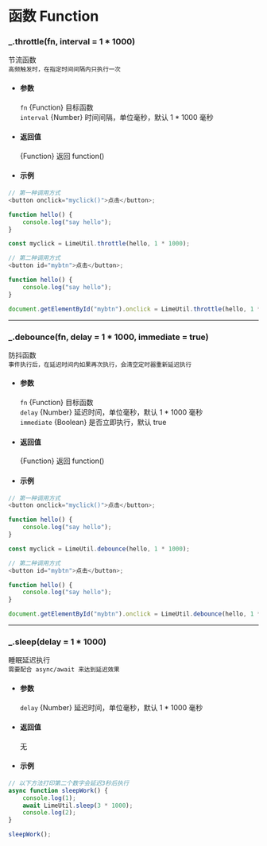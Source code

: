# 函数 Function

### \_.throttle(fn, interval = 1 \* 1000)

节流函数  
`高频触发时，在指定时间间隔内只执行一次`

- #### 参数

  `fn` {Function} 目标函数  
  `interval` {Number} 时间间隔，单位毫秒，默认 1 \* 1000 毫秒

- #### 返回值

  {Function} 返回 function()

- #### 示例

```javascript
// 第一种调用方式
<button onclick="myclick()">点击</button>;

function hello() {
    console.log("say hello");
}

const myclick = LimeUtil.throttle(hello, 1 * 1000);

// 第二种调用方式
<button id="mybtn">点击</button>;

function hello() {
    console.log("say hello");
}

document.getElementById("mybtn").onclick = LimeUtil.throttle(hello, 1 * 1000);
```

---

### \_.debounce(fn, delay = 1 \* 1000, immediate = true)

防抖函数  
`事件执行后，在延迟时间内如果再次执行，会清空定时器重新延迟执行`

- #### 参数

  `fn` {Function} 目标函数  
  `delay` {Number} 延迟时间，单位毫秒，默认 1 \* 1000 毫秒  
  `immediate` {Boolean} 是否立即执行，默认 true

- #### 返回值

  {Function} 返回 function()

- #### 示例

```javascript
// 第一种调用方式
<button onclick="myclick()">点击</button>;

function hello() {
    console.log("say hello");
}

const myclick = LimeUtil.debounce(hello, 1 * 1000);

// 第二种调用方式
<button id="mybtn">点击</button>;

function hello() {
    console.log("say hello");
}

document.getElementById("mybtn").onclick = LimeUtil.debounce(hello, 1 * 1000);
```

---

### \_.sleep(delay = 1 \* 1000)

睡眠延迟执行  
`需要配合 async/await 来达到延迟效果`

- #### 参数

  `delay` {Number} 延迟时间，单位毫秒，默认 1 \* 1000 毫秒

- #### 返回值

  无

- #### 示例

```javascript
// 以下方法打印第二个数字会延迟3秒后执行
async function sleepWork() {
    console.log(1);
    await LimeUtil.sleep(3 * 1000);
    console.log(2);
}

sleepWork();
```

